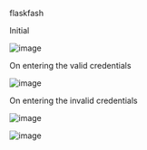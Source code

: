  flaskfash
 
 Initial 
 
 ![image](https://user-images.githubusercontent.com/90530329/144969340-9e9d64ca-039f-4fe5-bff8-6f489a341a3b.png)
 
 On entering the valid credentials 
 
 ![image](https://user-images.githubusercontent.com/90530329/144969397-9ed883d8-3f9d-446e-94d8-fe71bc7807c7.png)

On entering the invalid credentials

![image](https://user-images.githubusercontent.com/90530329/144969440-76878dfb-8167-4527-9362-dfba9c688b5b.png)

![image](https://user-images.githubusercontent.com/90530329/144969450-c4f5090c-793f-4062-9085-12f9c89e3f2b.png)

